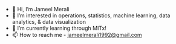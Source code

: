- 👋 Hi, I’m Jameel Merali
- 👀 I’m interested in operations, statistics, machine learning, data analytics, & data visualization 
- 🌱 I’m currently learning through MITx!
- 📫 How to reach me - jameelmerali1992@gmail.com


